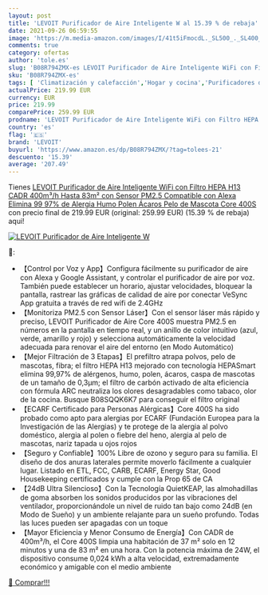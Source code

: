 ```yaml
---
layout: post
title: 'LEVOIT Purificador de Aire Inteligente W al 15.39 % de rebaja'
date: 2021-09-26 06:59:55
image: 'https://m.media-amazon.com/images/I/41t5iFmocdL._SL500_._SL400_.jpg'
comments: true
category: ofertas
author: 'tole.es'
slug: 'B08R794ZMX-es LEVOIT Purificador de Aire Inteligente WiFi con Filtro...'
sku: 'B08R794ZMX-es'
tags: [ 'Climatización y calefacción','Hogar y cocina','Purificadores de aire','alexa','levoit', ]
actualPrice: 219.99 EUR
currency: EUR
price: 219.99
comparePrice: 259.99 EUR
prodname: 'LEVOIT Purificador de Aire Inteligente WiFi con Filtro HEPA H13  CADR 400m³/h  Hasta 83m² con Sensor PM2.5  Compatible con Alexa  Elimina 99 97% de Alergia Humo Polen Ácaros Pelo de Mascota Core 400S'
country: 'es'
flag: '🇪🇸'
brand: 'LEVOIT'
buyurl: 'https://www.amazon.es/dp/B08R794ZMX/?tag=tolees-21'
descuento: '15.39'
average: '207.49'
---
```


Tienes [LEVOIT Purificador de Aire Inteligente WiFi con Filtro HEPA H13  CADR 400m³/h  Hasta 83m² con Sensor PM2.5  Compatible con Alexa  Elimina 99 97% de Alergia Humo Polen Ácaros Pelo de Mascota Core 400S](https://www.amazon.es/dp/B08R794ZMX/?tag=tolees-21) con precio final de  219.99 EUR (original: 259.99 EUR) (15.39 %  de rebaja) aqui!

[![LEVOIT Purificador de Aire Inteligente W](https://m.media-amazon.com/images/I/41t5iFmocdL._SL500_._SL400_.jpg)](https://www.amazon.es/dp/B08R794ZMX/?tag=tolees-21)

🔎:

- 【Control por Voz y App】Configura fácilmente su purificador de aire con Alexa y Google Assistant, y controlar el purificador de aire por voz. También puede establecer un horario, ajustar velocidades, bloquear la pantalla, rastrear las gráficas de calidad de aire por conectar VeSync App gratuita a través de red wifi de 2.4GHz
- 【Monitoriza PM2.5 con Sensor Láser】Con el sensor láser más rápido y preciso, LEVOIT Purificador de Aire Core 400S muestra PM2.5 en números en la pantalla en tiempo real, y un anillo de color intuitivo (azul, verde, amarillo y rojo) y selecciona automáticamente la velocidad adecuada para renovar el aire del entorno (en Modo Automático)
- 【Mejor Filtración de 3 Etapas】El prefiltro atrapa polvos, pelo de mascotas, fibra; el filtro HEPA H13 mejorado con tecnología HEPASmart elimina 99,97% de alérgenos, humo, polen, ácaros, caspa de mascotas de un tamaño de 0,3µm; el filtro de carbón activado de alta eficiencia con fórmula ARC neutraliza los olores desagradables como tabaco, olor de la cocina. Busque B08SQQK6K7 para conseguir el filtro original
- 【ECARF Certificado para Personas Alérgicas】Core 400S ha sido probado como apto para alergias por ECARF (Fundación Europea para la Investigación de las Alergias) y te protege de la alergia al polvo doméstico, alergia al polen o fiebre del heno, alergia al pelo de mascotas, nariz tapada u ojos rojos
- 【Seguro y Confiable】100% Libre de ozono y seguro para su familia. El diseño de dos anuras laterales permite moverlo fácilmente a cualquier lugar. Listado en ETL, FCC, CARB, ECARF, Energy Star, Good Housekeeping certificados y cumple con la Prop 65 de CA
- 【24dB Ultra Silencioso】Con la Tecnología QuietKEAP, las almohadillas de goma absorben los sonidos producidos por las vibraciones del ventilador, proporcionándole un nivel de ruido tan bajo como 24dB (en Modo de Sueño) y un ambiente relajante para un sueño profundo. Todas las luces pueden ser apagadas con un toque
- 【Mayor Eficiencia y Menor Consumo de Energía】Con CADR de 400m³/h, el Core 400S limpia una habitación de 37 m² solo en 12 minutos y una de 83 m² en una hora. Con la potencia máxima de 24W, el dispositivo consume 0,024 kWh a alta velocidad, extremadamente económico y amigable con el medio ambiente

[🛒 Comprar!!!](https://www.amazon.es/dp/B08R794ZMX/?tag=tolees-21)
